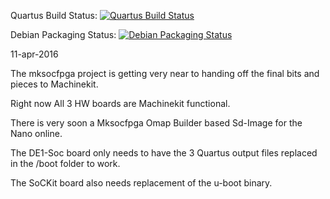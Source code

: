 Quartus Build Status: [![Quartus Build Status](https://jenkins.machinekit.io/buildStatus/icon?job=mksocfpga)](https://jenkins.machinekit.io/buildStatus/icon?job=mksocfpga)

Debian Packaging Status: [![Debian Packaging Status](https://jenkins.machinekit.io/buildStatus/icon?job=mksocfpga-packaging)](https://jenkins.machinekit.io/buildStatus/icon?job=mksocfpga-packaging)


11-apr-2016

The mksocfpga project is getting very near to handing off the final bits and pieces to Machinekit.

Right now All 3 HW boards are Machinekit functional.

There is very soon a Mksocfpga Omap Builder based Sd-Image for the Nano online.

The DE1-Soc board only needs to have the 3 Quartus output files replaced in the /boot folder to work.

The SoCKit board also needs replacement of the u-boot binary.

